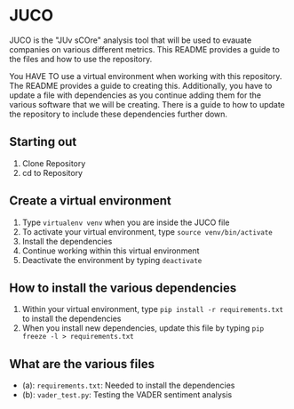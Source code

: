 # JUCO

JUCO is the "JUv sCOre" analysis tool that will be used to evauate companies on various different metrics. This README provides a guide to the files and how to use the repository. 

You HAVE TO use a virtual environment when working with this repository. The README provides a guide to creating this. Additionally, you have to update a file with dependencies as you continue adding them for the various software that we will be creating. There is a guide to how to update the repository to include these dependencies further down. 

## Starting out
1. Clone Repository
2. cd to Repository

## Create a virtual environment
1. Type `virtualenv venv` when you are inside the JUCO file
2. To activate your virtual environment, type `source venv/bin/activate`
3. Install the dependencies 
4. Continue working within this virtual environment
5. Deactivate the environment by typing `deactivate`

## How to install the various dependencies
1. Within your virtual environment, type `pip install -r requirements.txt` to install the dependencies
2. When you install new dependencies, update this file by typing `pip freeze -l > requirements.txt`

## What are the various files
- (a): `requirements.txt`: Needed to install the dependencies
- (b): `vader_test.py`: Testing the VADER sentiment analysis
